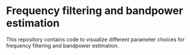 # Frequency filtering and bandpower estimation

This repository contains code to visualize different parameter choices for frequency filtering and
bandpower estimation.
